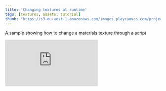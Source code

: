```yaml
---
title: 'Changing textures at runtime'
tags: [textures, assets, tutorial]
thumb: "https://s3-eu-west-1.amazonaws.com/images.playcanvas.com/projects/12/437446/54BF56-image-75.jpg"
---
```


A sample showing how to change a materials texture through a script

<div className="iframe-container">
    <iframe loading="lazy" src="https://playcanv.as/p/Ivdxse42/" title="Changing textures at runtime" webkitallowfullscreen="true" mozallowfullscreen="true" allow="autoplay" allowfullscreen="true" allowvr="" scrolling="no" frameborder="0" />
</div>
